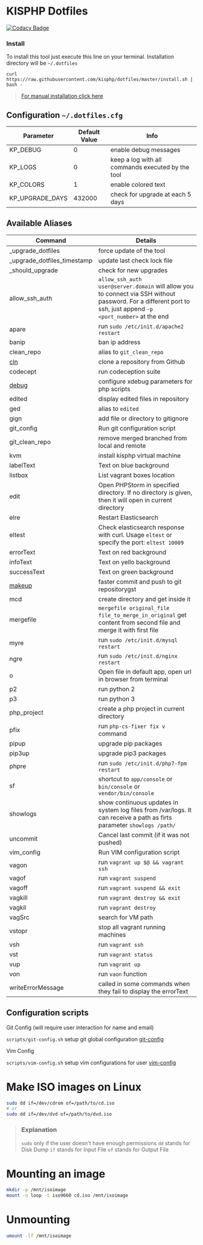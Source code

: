 # KISPHP Dotfiles

[![Codacy Badge](https://api.codacy.com/project/badge/Grade/0c226a27d3a441f8a138d42aacd882ea)](https://www.codacy.com/app/mariusbogdan83/dotfiles?utm_source=github.com&amp;utm_medium=referral&amp;utm_content=kisphp/dotfiles&amp;utm_campaign=Badge_Grade)

### Install

To install this tool just execute this line on your terminal. Installation directory will be `~/.dotfiles`
```
curl https://raw.githubusercontent.com/kisphp/dotfiles/master/install.sh | bash -
```

> [For manual installation click here](INSTALL.md)


## Configuration `~/.dotfiles.cfg`

| Parameter | Default Value | Info |
| --- | --- | --- |
| KP_DEBUG | 0 | enable debug messages |
| KP_LOGS | 0 | keep a log with all commands executed by the tool |
| KP_COLORS | 1 | enable colored text |
| KP_UPGRADE_DAYS | 432000 | check for upgrade at each 5 days |

## Available Aliases

| Command | Details |
| --- | --- |
| _upgrade_dotfiles | force update of the tool |
| _upgrade_dotfiles_timestamp | update last check lock file |
| _should_upgrade | check for new upgrades |
| allow_ssh_auth | `allow_ssh_auth user@server.domain` will allow you to connect via SSH without password. For a different port to ssh, just append `-p <port_number>` at the end |
| apare | run `sudo /etc/init.d/apache2 restart` |
| banip | ban ip address |
| clean_repo | alias to `git_clean_repo` |
| [cln](docs/cln.md) | clone a repository from Github |
| codecept | run codeception suite |
| [debug](docs/debug.md) | configure xdebug parameters for php scripts |
| edited | display edited files in repository |
| ged | alias to `edited` |
| gign | add file or directory to gitignore |
| git_config | Run git configuration script |
| git_clean_repo | remove merged branched from local and remote |
| kvm | install kisphp virtual machine |
| labelText | Text on blue background |
| listbox | List vagrant boxes location |
| edit | Open PHPStorm in specified directory. If no directory is given, then it will open in current directory |
| elre | Restart Elasticsearch |
| eltest | Check elasticsearch response with curl. Usage `eltest` or specify the port: `eltest 10009` |
| errorText | Text on red background |
| infoText | Text on yello background |
| successText | Text on green background |
| [makeup](docs/makeup.md) | faster commit and push to git repositorygst |
| mcd | create directory and get inside it |
| mergefile | `mergefile original_file file_to_merge_in_original` get content from second file and merge it with first file |
| myre | run `sudo /etc/init.d/mysql restart` |
| ngre | run `sudo /etc/init.d/nginx restart` |
| o | Open file in default app, open url in browser from terminal |
| p2 | run python 2 |
| p3 | run python 3 |
| php_project | create a php project in current directory |
| pfix | run `php-cs-fixer fix v` command |
| pipup | upgrade pip packages |
| pip3up | upgrade pip3 packages |
| phpre | run `sudo /etc/init.d/php7-fpm restart` |
| sf | shortcut to `app/console` or `bin/console` or `vendor/bin/console` |
| showlogs | show continuous updates in system log files from /var/logs. It can receive a path as firts parameter `showlogs /path/` |
| uncommit | Cancel last commit (if it was not pushed) |
| vim_config | Run VIM configuration script |
| vagon | run `vagrant up $@ && vagrant ssh` |
| vagof | run `vagrant suspend` |
| vagoff | run `vagrant suspend && exit` |
| vagkill | run `vagrant destroy && exit`  |
| vagkil | run `vagrant destroy` |
| vagSrc | search for VM path |
| vstopr | stop all vagrant running machines |
| vsh | run `vagrant ssh` |
| vst | run `vagrant status` |
| vup | run `vagrant up` |
| von | run `vaon` function |
| writeErrorMessage | called in some commands when they fail to display the errorText |

## Configuration scripts

Git Config (will require user interaction for name and email)

`scripts/git-config.sh` setup git global configuration [git-config](scripts/git-config.sh)

Vim Config

`scripts/vim-config.sh` setup vim configurations for user [vim-config](scripts/vim-config.sh)


# Make ISO images on Linux

```bash
sudo dd if=/dev/cdrom of=/path/to/cd.iso
# or
sudo dd if=/dev/dvd of=/path/to/dvd.iso
```

> ### Explanation
> `sudo` only if the user doesn't have enough permissions
> `dd` stands for Disk Dump
> `if` stands for Input File
> `of` stands for Output File

# Mounting an image

```bash
mkdir -p /mnt/isoimage
mount -o loop -t iso9660 cd.iso /mnt/isoimage
```

# Unmounting

```bash
umount -lf /mnt/isoimage
```
